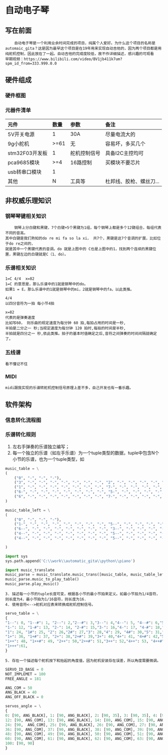 # 自动电子琴
## 写在前面
		自动电子琴是一个利用业余时间完成的项目，纯属个人爱好。为什么这个项目的名称是
	automaic_gita？这是因为最早这个项目是在19年用来实现自动吉他的，因为两个项目都是用
	纯舵机控制，因此放在了一起。自动吉他的完成度较低，故不作详细描述，感兴趣的可观看
	早期视频：https://www.bilibili.com/video/BV1jb411k7um?spm_id_from=333.999.0.0
## 硬件组成
### 硬件框图

### 元器件清单
| 元件 | 数量 | 参数 |备注|
| :-----| :---- | :---- | :---- |
| 5V开关电源 | 1 | 30A | 尽量电流大的 |
| 9g小舵机 | >=61 | 无 | 容易坏，多买几个 |
| stm32F03开发板| 1    | 舵机控制信号 | 具备I2C主控均可 |
| pca9685模块 | >=4 | 16路控制 | 买模块不要芯片|
| usb转串口模块 | 1 |  | |
| 其他 | N| 工具等 |杜邦线、胶枪、螺丝刀...|

## 非权威乐理知识
### 钢琴琴键相关知识
		钢琴上分白键和黑键，7个白键+5个黑键为1组，每个钢琴上都是多个12键组合，每组代表不同的音高。
	其中白键是我们熟知的do re mi fa so la xi， 共7个，黑键是这7个音调的扩展，比如位于do re之间的，
	就是其中一个黑键代表的音调。do 就是上图中的 C也是上图中的1，找到两个连续的黑键位置，黑键左边的白键就是C（1、do）。
### 乐谱相关知识
	1=C 4/4  x=82
	1=C 的意思是，那么乐谱中的1就是钢琴中的do。
	如果1 = E，那么乐谱中的1就是钢琴中的mi，2就是钢琴中的fa，以此类推。

	4/4 
	以四分音符为一拍 每小节4拍

	x=82 
	代表的是弹奏速度
	比如写60， 则乐曲的规定速度为每分钟 60 拍,每拍占用的时间是一秒,
	半拍是二分之一 秒;当规定速度为每分钟 120 拍时,每拍的时间是半秒,
	半拍就是四分之一 秒,依此类推。拍子的基本时值确定之后,音符之间弹奏的时间间隔就确定了。

### 五线谱
	看不懂记不住

### MIDI
	midi跟我实现的乐谱转舵机控制信号原理上差不多，自己开发也有一番乐趣。
	
## 软件架构
### 信息转化流程图


### 乐谱转化规则
1. 左右手弹奏的乐谱独立编写；
2. 每一个独立的乐谱（如左手乐谱）为一个tuple类型的数据，tuple中包含N个小节的乐谱，也为一个tuple类型，如
``` python
music_table = \
(
	("0", "-", "-", "-"),
	("3", "-", "-", "-", "-", "-", "-", "-", "2", "-", "-", "-", "-", "-", "-", "-"),
	("1", "-", "-", "-", "-", "-", "-", "-", "7-", "-", "-", "-", "-", "-", "-", "-"),
	("6-", "-", "-", "-", "-", "-", "-", "-", "5-", "-", "-", "-", "-", "-", "-", "-"),
	("6", "-", "-", "-", "-", "-", "-", "-", "7-", "-", "-", "-", "-", "-", "-", "-"),
)

music_table_left = \
(
	("0", "-", "-", "-"),
	("1-", "-", "-", "-", "-", "-", "-", "-", "5--", "-", "-", "-", "-", "-", "-", "-"),
	("6--", "-", "-", "-", "-", "-", "-", "-", "3--", "-", "-", "-", "-", "-", "-", "-"),
	("4--", "-", "-", "-", "-", "-", "-", "-", "5--", "-", "-", "-", "-", "-", "-", "-"),
	("4--", "-", "-", "-", "-", "-", "-", "-", "5--", "-", "-", "-", "-", "-", "-", "-"),

)

import sys
sys.path.append('C:\\work\\automatic_gita\\python\\piano')

import music_translate
music_parse = music_translate.music_trans([music_table, music_table_left], beat = 82)
music_parse.music_to_play_table()
music_parse.play_music()
```
	3. 描述每一小节的tuple长度可变，根据各小节的最小节拍来定义。如最小节拍为1/4音符，则长度为4，最小节拍为1/16音符，则长度为16.
	4. 使用音符<-->舵机对应表来转换成舵机控制信号。

``` python
servo_table = \
{
"1--": 0, "1--#": 1, "2--": 2,"2--#": 3,"3--": 4,"4--": 5, "4--#": 6,"5--": 7,"5--#": 8,"6--": 9,"6--#": 10, "7--": 11,
"1-": 12, "1-#": 13, "2-": 14, "2-#": 15,"3-": 16,"4-": 17, "4-#": 18,"5-": 19,"5-#": 20,"6-": 21,"6-#": 22, "7-": 23,
"1": 24, "1#": 25, "2": 26,"2#": 27,"3": 28,"4": 29, "4#": 30,"5": 31,"5#": 32,"6": 33,"6#": 34, "7": 35,
"1+": 36, "1+#": 37, "2+": 38,"2+#": 39,"3+": 40,"4+": 41, "4+#": 42,"5+": 43,"5+#": 44,"6+": 45,"6+#": 46, "7+": 47,
"1++": 48, "1++#": 49, "2++": 50,"2++#": 51,"3++": 52,"4++": 53, "4++#": 54,"5++": 55,"5++#": 56,"6++": 57,"6++#": 58, "7++": 59,
"1+++":61,
}
```
	5. 存在一个描述每个舵机按下和抬起的角度值，因为舵机安装存在误差，所以角度需要微调。
``` python
SERVO_ID_BASE = 0
NOT_IMPLEMET = 100
FREE_ANGLE = 181

ANG_COM = 50
ANG_BLACK = 40
ANG_OFF_BLACK = 0

servos_angle = \
{
0: [90, ANG_BLACK], 1: [90, ANG_BLACK], 2: [90, 35], 3: [90, 35], 4: [90, 35], 5: [90, 35], 6: [90, ANG_BLACK], 7: [90, 35], 8: [90, ANG_BLACK], 9: [80, 30], 10: [90, ANG_BLACK], 11: [90, 35], 
12: [90, ANG_COM], 13: [90, ANG_BLACK], 14: [80, ANG_COM], 15: [90, ANG_BLACK], 16: [85, ANG_COM], 17: [90, ANG_COM], 18: [90, ANG_BLACK], 19: [90, ANG_COM], 20: [90, ANG_BLACK], 21: [85, ANG_COM], 22: [90, ANG_BLACK], 23: [90, ANG_COM],
24: [90,  ANG_COM], 25: [90, ANG_BLACK], 26: [90, ANG_COM], 27: [90, ANG_BLACK], 28: [90, ANG_COM], 29: [90, ANG_COM], 30: [90, ANG_BLACK], 31: [90, ANG_COM], 32: [90, ANG_BLACK], 33: [90, ANG_COM], 34: [90, ANG_BLACK], 35: [90, ANG_COM], 
36: [90, ANG_COM], 37: [90, ANG_BLACK], 38: [90, ANG_COM], 39: [90, ANG_BLACK], 40: [90, ANG_COM], 41: [90, ANG_COM], 42: [90, ANG_BLACK], 43: [90, ANG_COM], 44: [90, 40], 45: [90, ANG_COM], 46: [90, ANG_BLACK -15], 47: [90, ANG_COM], 
48: [90, ANG_COM], 49: [90, ANG_BLACK], 50: [90, ANG_COM], 51: [90, ANG_BLACK], 52: [90, ANG_COM], 53: [90, ANG_COM], 54: [90, ANG_BLACK], 55: [90, ANG_COM], 56: [90, ANG_BLACK], 57: [90, ANG_COM], 58: [90, ANG_BLACK], 59: [90, ANG_COM], 
60: [90, ANG_COM], 61: [90, ANG_BLACK], 62: [90, ANG_COM], 63: [90, ANG_BLACK], 64: [90, ANG_COM], 
100: [90, 90]
}
```